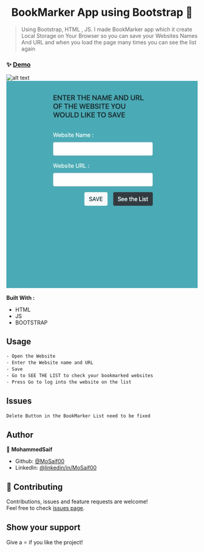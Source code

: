 <h1 align="center"> BookMarker App using Bootstrap  👋</h1>


> Using Bootstrap, HTML , JS. I made BookMarker app  which it create Local Storage on Your Browser so you can save your Websites Names And URL and when you load the page many times you can see the list again 

### ✨ [Demo](https://mosaif00.github.io/Uber-UI-Clone/)

![alt text](screen1.gif) ![alt text](screen2.gif)

**Built With :**
  - HTML
  - JS
  - BOOTSTRAP


## Usage

```sh
- Open the Website
- Enter the Website name and URL 
- Save 
- Go to SEE THE LIST to check your bookmarked websites
- Press Go to log into the website on the list 
```
## Issues
```sh
Delete Button in the BookMarker List need to be fixed 
```

## Author

👤 **MohammedSaif**

- Github: [@MoSaif00](https://github.com/MoSaif00)
- LinkedIn: [@linkedin\/in\/MoSaif00](https://linkedin.com/in/linkedin/in/MoSaif00)

## 🤝 Contributing

Contributions, issues and feature requests are welcome!<br />Feel free to check [issues page](https://github.com/MoSaif00/SImple-Weather-App/issues).

## Show your support

Give a ⭐️  if you like the project!


